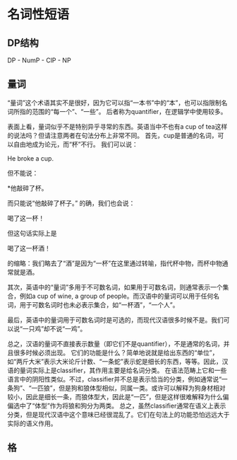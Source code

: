 # 名词性短语

## DP结构

DP - NumP - ClP - NP

## 量词

“量词”这个术语其实不是很好，因为它可以指“一本书”中的“本”，也可以指限制名词所指的范围的“每一个”、“一些”。
后者称为quantifier，在逻辑学中使用较多。

表面上看，量词似乎不是特别异乎寻常的东西。英语当中不也有a cup of tea这样的说法吗？但请注意两者在句法分布上非常不同。
首先，cup是普通的名词，可以自由地成为论元，而“杯”不行。
我们可以说：

He broke a cup.

但不能说：

*他敲碎了杯。

而只能说“他敲碎了杯子。”
的确，我们也会说：

喝了这一杯！

但这句话实际上是

喝了这一杯酒！

的缩略：我们略去了“酒”是因为“一杯”在这里通过转喻，指代杯中物，而杯中物通常就是酒。

其次，英语中的“量词”多用于不可数名词，如果用于可数名词，则通常表示一个集合，例如a cup of wine, a group of people。而汉语中的量词可以用于任何名词，用于可数名词时也未必表示集合，如“一杯酒”，“一个人”。

最后，英语中的量词用于可数名词时是可选的，而现代汉语很多时候不是。我们可以说“一只鸡”却不说“一鸡”。

总之，汉语的量词不直接表示数量（即它们不是quantifier），不是通常的名词，并且很多时候必须出现。
它们的功能是什么？简单地说就是给出东西的“单位”，如“两斤大米”表示大米论斤计数、“一条蛇”表示蛇是细长的东西，等等。因此，汉语的量词实际上是classifier，其作用主要是给名词分类。
在语法范畴上它和一些语言中的阴阳性类似。不过，classifier并不总是表示恰当的分类，例如通常说“一条狗”、“一匹狼”，但是狗和狼体型相似，同属一类。或许可以解释为狗身材相对较小，因此是细长一条，而狼体型大，因此是“一匹”，但是这样很难解释为什么偏偏选中了“体型”作为将狼和狗分为两类。
总之，虽然classifier通常在语义上表示分类，但是现代汉语中这个意味已经很混乱了。它们在句法上的功能恐怕远远大于实际的语义作用。

## 格
